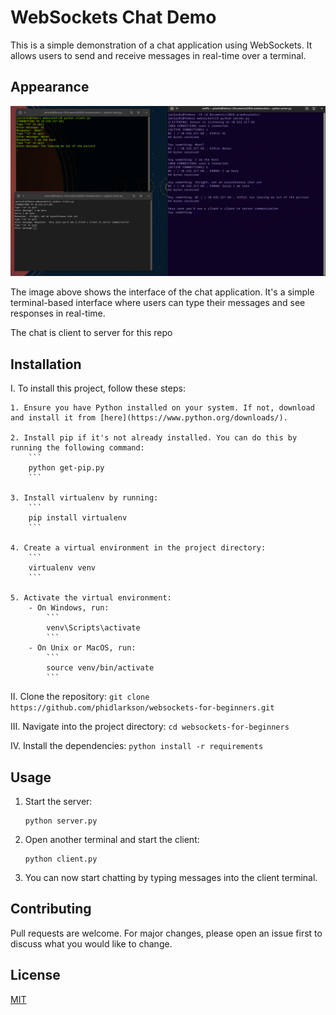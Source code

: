 # WebSockets Chat Demo

This is a simple demonstration of a chat application using WebSockets. It allows users to send and receive messages in real-time over a terminal.

## Appearance
![Chat Application Interface](image.png)

The image above shows the interface of the chat application. It's a simple terminal-based interface where users can type their messages and see responses in real-time.

The chat is client to server for this repo

## Installation

I. To install this project, follow these steps:

    1. Ensure you have Python installed on your system. If not, download and install it from [here](https://www.python.org/downloads/).

    2. Install pip if it's not already installed. You can do this by running the following command:
        ```
        python get-pip.py
        ```

    3. Install virtualenv by running:
        ```
        pip install virtualenv
        ```

    4. Create a virtual environment in the project directory:
        ```
        virtualenv venv
        ```

    5. Activate the virtual environment:
        - On Windows, run:
            ```
            venv\Scripts\activate
            ```
        - On Unix or MacOS, run:
            ```
            source venv/bin/activate
            ```

II. Clone the repository:
    ```
    git clone https://github.com/phidlarkson/websockets-for-beginners.git
    ```

III. Navigate into the project directory:
    ```
    cd websockets-for-beginners
    ```

IV. Install the dependencies:
    ```
    python install -r requirements
    ```

## Usage

1. Start the server:
    ```
    python server.py
    ```

2. Open another terminal and start the client:
    ```
    python client.py
    ```

3. You can now start chatting by typing messages into the client terminal.

## Contributing

Pull requests are welcome. For major changes, please open an issue first to discuss what you would like to change.

## License

[MIT](https://choosealicense.com/licenses/mit/)